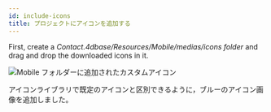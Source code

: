 ```yaml
---
id: include-icons
title: プロジェクトにアイコンを追加する
---
```


First, create a *Contact.4dbase/Resources/Mobile/medias/icons folder* and drag and drop the downloaded icons in it.

![Mobile フォルダーに追加されたカスタムアイコン](assets/en/custom-icons/mobile-folder-custom-icons.png)

アイコンライブラリで既定のアイコンと区別できるように，ブルーのアイコン画像を追加しました。